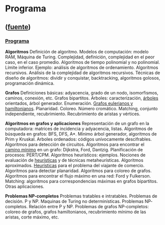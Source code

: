 # Programa
([fuente](https://campus.exactas.uba.ar/course/view.php?id=992&section=1))
---
### [Programa](https://campus.exactas.uba.ar/course/view.php?id=992&section=1)

**Algoritmos** Definición de algoritmo. Modelos de computación: modelo RAM,
Máquina de Turing. Complejidad, definición, complejidad en el peor caso, en el
caso promedio. Algoritmos de tiempo polinomial y no polinomial. Límite
inferior. Ejemplo: análisis de algoritmos de ordenamiento. Algoritmos
recursivos. Análisis de la complejidad de algoritmos recursivos. Técnicas de
diseño de algoritmos: dividir y conquistar, backtracking, algoritmos golosos,
programación dinámica.  
  

**Grafos** Definiciones básicas: adyacencia, grado de un nodo, isomorfismos,
caminos, conexión, etc. Grafos bipartitos. Arboles: caracterización,
[árboles](https://campus.exactas.uba.ar/mod/resource/view.php?id=53297
"Árboles") orientados, árbol generador. Enumeración. [Grafos eulerianos y
hamiltonianos](https://campus.exactas.uba.ar/mod/resource/view.php?id=53300
"Grafos eulerianos y hamiltonianos"). Planaridad. Coloreo. Número cromático.
Matching, conjunto independiente, recubrimiento. Recubrimiento de aristas y
vértices.

**Algoritmos en grafos y aplicaciones** Representación de un grafo en la
computadora: matrices de incidencia y adyacencia, listas. Algoritmos de
búsqueda en grafos: BFS, DFS, A*. Mínimo árbol generador, algoritmos de Prim y
Kruskal. Arboles ordenados: códigos unívocamente descifrables. Algoritmos para
detección de circuitos. Algoritmos para encontrar el [camino
mínimo](https://campus.exactas.uba.ar/mod/resource/view.php?id=53298 "Camino
mínimo") en un grafo: Dijkstra, Ford, Dantzig. Planificación de procesos:
PERT/CPM. Algoritmos heurísticos: ejemplos. Nociones de evaluación de
[heurísticas](https://campus.exactas.uba.ar/mod/resource/view.php?id=62590
"Heurísticas") y de técnicas metaheurísticas. Algoritmos aproximados.
[Heurísticas](https://campus.exactas.uba.ar/mod/resource/view.php?id=62590
"Heurísticas") para el problema del viajante de comercio. Algoritmos para
detectar planaridad. Algoritmos para coloreo de grafos. Algoritmos para
encontrar el flujo máximo en una red: Ford y Fulkerson. Matching: algoritmos
para correspondencias máximas en grafos bipartitos. Otras aplicaciones.

**Problemas NP-completos** Problemas tratables e intratables. Problemas de
decisión. P y NP. Maquinas de Turing no determinísticas. Problemas NP-
completos. Relación entre P y NP. Problemas de grafos NP-completos: coloreo de
grafos, grafos hamiltonianos, recubrimiento mínimo de las aristas, corte
máximo, etc.

